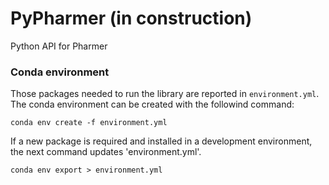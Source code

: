 # PyPharmer (in construction)
Python API for Pharmer

### Conda environment

Those packages needed to run the library are reported in `environment.yml`.
The conda environment can be created  with the followind command:

```
conda env create -f environment.yml
```

If a new package is required and installed in a development environment, the next command updates 'environment.yml'.

```
conda env export > environment.yml
```
